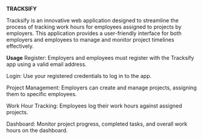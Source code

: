 **TRACKSIFY**

Tracksify is an innovative web application designed to streamline the process of tracking work hours for employees assigned to projects by employers.
This application provides a user-friendly interface for both employers and employees to manage and monitor project timelines effectively.

**Usage**
Register:
Employers and employees must register with the Tracksify app using a valid email address.

Login:
Use your registered credentials to log in to the app.

Project Management:
Employers can create and manage projects, assigning them to specific employees.

Work Hour Tracking:
Employees log their work hours against assigned projects.

Dashboard:
Monitor project progress, completed tasks, and overall work hours on the dashboard.
